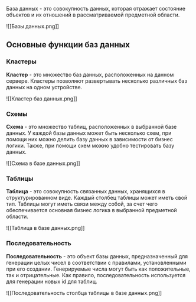 База данных - это совокупность данных, которая отражает состояние объектов и их отношений в рассматриваемой предметной области.

![[Базы данных.png]]

## Основные функции баз данных

### Кластеры 

**Кластер** - это множество баз данных, расположенных на данном сервере. Кластеры позволяют развертывать несколько различных баз данных на одном устройстве.

![[Кластер баз данных.png]]

### Схемы

**Схема** - это множество таблиц, расположенных в выбранной базе данных. У каждой базы данных может быть несколько схем, при помощи них можно делить базу данных в зависимости от бизнес логики. Также, при помощи схем можно удобно тестировать базу данных.

![[Схема в базе данных.png]]

### Таблицы

**Таблица** - это совокупность связанных данных, хранящихся в структурированном виде. Каждый столбец таблицы может иметь свой тип. Таблицы могут иметь связи между собой, за счет чего обеспечивается основная бизнес логика в выбранной предметной области.

![[Таблица в базе данных.png]]

### Последовательность

**Последовательность** - это объект базы данных, предназначенный для генерации целых чисел в соответствии с правилами, установленными при его создании. Генерируемые числа могут быть как положительные, так и отрицательные. Как правило, последовательность используется для генерации новых id для таблиц.

![[Последовательность столбца таблицы в базе данных.png]]
